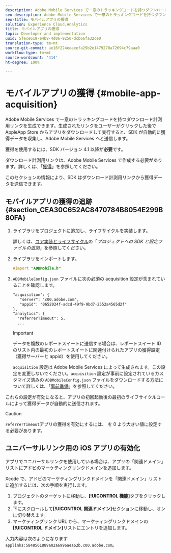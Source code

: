 ```yaml
---
description: Adobe Mobile Services で一意のトラッキングコードを持つダウンロード計測用リンクを生成できます。生成されたリンクをユーザーがクリックした後で AppleApp Store からアプリをダウンロードして実行すると、SDK が自動的に獲得データを収集し、Adobe Mobile Services へと送信します。
seo-description: Adobe Mobile Services で一意のトラッキングコードを持つダウンロード計測用リンクを生成できます。生成されたリンクをユーザーがクリックした後で AppleApp Store からアプリをダウンロードして実行すると、SDK が自動的に獲得データを収集し、Adobe Mobile Services へと送信します。
seo-title: モバイルアプリの獲得
solution: Experience Cloud,Analytics
title: モバイルアプリの獲得
topic: Developer and implementation
uuid: 5fece619-e4b8-4d06-9250-dcb66fa32ce0
translation-type: tm+mt
source-git-commit: ae16f224eeaeefa29b2e1479270a72694c79aaa0
workflow-type: tm+mt
source-wordcount: '414'
ht-degree: 100%

---
```



# モバイルアプリの獲得 {#mobile-app-acquisition}

Adobe Mobile Services で一意のトラッキングコードを持つダウンロード計測用リンクを生成できます。生成されたリンクをユーザーがクリックした後で AppleApp Store からアプリをダウンロードして実行すると、SDK が自動的に獲得データを収集し、Adobe Mobile Services へと送信します。

獲得を使用するには、SDK バージョン 4.1 以降が&#x200B;**必要**&#x200B;です。

ダウンロード計測用リンクは、Adobe Mobile Services で作成する必要があります。詳しくは、「[獲得](/help/using/acquisition-main/acquisition-main.md)」を参照してください。

このセクションの情報により、SDK はダウンロード計測用リンクから獲得データを送信できます。

## モバイルアプリの獲得の追跡 {#section_CEA30C652AC8470784B8054E299B80FA}

1. ライブラリをプロジェクトに追加し、ライフサイクルを実装します。

   詳しくは、[コア実装とライフサイクル](/help/ios/getting-started/dev-qs.md)の「*プロジェクトへの SDK と設定ファイルの追加*」を参照してください。
1. ライブラリをインポートします。

   ```objective-c
   #import "ADBMobile.h"
   ```

1. `ADBMobileConfig.json` ファイルに次の必須の acquisition 設定が含まれていることを確認します。

   ```xml
   "acquisition": { 
      "server": "c00.adobe.com", 
      "appid": "0652024f-adcd-49f9-9bd7-2552a4565d2f" 
   }, 
   "analytics": { 
     "referrerTimeout": 5, 
     ...
   ```

   >[!IMPORTANT]
   >
   > データを複数のレポートスイートに送信する場合は、レポートスイート ID のリスト内の最初のレポートスイートに関連付けられたアプリの獲得設定（獲得サーバーと appid）を使用してください。

   `acquisition` 設定は Adobe Mobile Services によって生成されます。この設定を変更しないでください。`acquisition` 設定が事前に設定されているカスタマイズ済みの `ADBMobileConfig.json` ファイルをダウンロードする方法について詳しくは、「[事前準備](/help/ios/getting-started/requirements.md)」を参照してください。

これらの設定が有効になると、アプリの初回起動後の最初のライフサイクルコールによって獲得データが自動的に送信されます。

>[!CAUTION]
>
>`referrerTimeout`アプリの獲得を有効にするには、 を 0 より大きい値に設定する必要があります。

## ユニバーサルリンク用の iOS アプリの有効化

アプリでユニバーサルリンクを使用している場合は、アプリの「関連ドメイン」リストにアドビのマーケティングリンクドメインを追加します。

Xcode で、アドビのマーケティングリンクドメインを「関連ドメイン」リストに追加するには、次の手順を実行します。

1. プロジェクトのターゲットに移動し、**[!UICONTROL 機能]**&#x200B;タブをクリックします。
2. 下にスクロールして&#x200B;**[!UICONTROL 関連ドメイン]**&#x200B;セクションに移動し、オンに切り替えます。
3. マーケティングリンク URL から、マーケティングリンクドメインの&#x200B;**[!UICONTROL ドメイン]**&#x200B;リストにエントリを追加します。

入力内容は次のようになります`applinks:5848561889a02a6996aea62b.c00.adobe.com`。